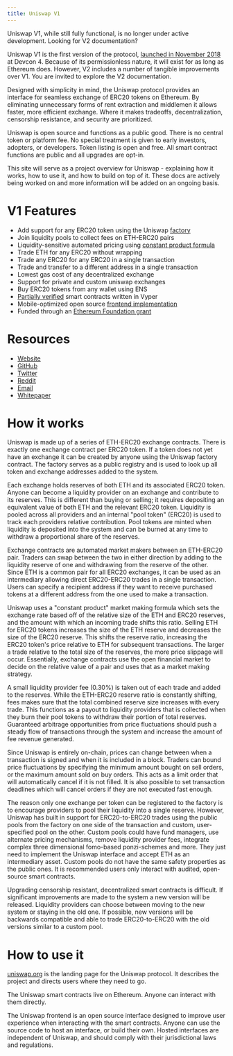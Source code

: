 ```yaml
---
title: Uniswap V1
---
```


<Info>
  Uniswap V1, while still fully functional, is no longer under active development. Looking for <Link style={{ display: "contents" }} to='/docs/v2/'>V2 documentation</Link>?
</Info>

Uniswap V1 is the first version of the protocol, [launched in November 2018](https://twitter.com/haydenzadams/status/1058376395108376577) at Devcon 4. Because of its permissionless nature, it will exist for as long as Ethereum does. However, V2 includes a number of tangible improvements over V1. You are invited to explore the <Link to='/docs/v2/'>V2 documentation</Link>.

Designed with simplicity in mind, the Uniswap protocol provides an interface for seamless exchange of ERC20 tokens on Ethereum. By eliminating unnecessary forms of rent extraction and middlemen it allows faster, more efficient exchange. Where it makes tradeoffs, decentralization, censorship resistance, and security are prioritized.

Uniswap is open source and functions as a public good. There is no central token or platform fee. No special treatment is given to early investors, adopters, or developers. Token listing is open and free. All smart contract functions are public and all upgrades are opt-in.

This site will serve as a project overview for Uniswap - explaining how it works, how to use it, and how to build on top of it. These docs are actively being worked on and more information will be added on an ongoing basis.

# V1 Features

- Add support for any ERC20 token using the Uniswap [factory](https://github.com/Uniswap/uniswap-v1/blob/master/contracts/uniswap_factory.vy)
- <Link to='/docs/v1/frontend-integration/pool-liquidity/#add-liquidity'>Join liquidity pools</Link> to collect fees on ETH-ERC20 pairs
- Liquidity-sensitive automated pricing using [constant product formula](https://github.com/runtimeverification/verified-smart-contracts/blob/uniswap/uniswap/x-y-k.pdf)
- Trade <Link to='/docs/v1/frontend-integration/trade-tokens'>ETH for any ERC20</Link> without wrapping
- Trade <Link to='/docs/v1/frontend-integration/trade-tokens'>any ERC20 for any ERC20</Link> in a single transaction
- Trade and transfer to a different address in a single transaction
- Lowest gas cost of any decentralized exchange
- Support for private and custom uniswap exchanges
- Buy ERC20 tokens from any wallet using ENS
- [Partially verified](https://github.com/runtimeverification/verified-smart-contracts/tree/uniswap/uniswap) smart contracts written in Vyper
- Mobile-optimized open source [frontend implementation](https://github.com/Uniswap/uniswap-interface)
- Funded through an [Ethereum Foundation grant](https://blog.ethereum.org/2018/08/17/ethereum-foundation-grants-update-wave-3/)

# Resources

- [Website](https://uniswap.org)
- [GitHub](https://github.com/Uniswap)
- [Twitter](https://twitter.com/Uniswap)
- [Reddit](https://www.reddit.com/r/Uniswap)
- [Email](mailto:contact@uniswap.org)
- [Whitepaper](https://hackmd.io/s/HJ9jLsfTz)

# How it works

Uniswap is made up of a series of ETH-ERC20 exchange contracts. There is exactly one exchange contract per ERC20 token. If a token does not yet have an exchange it can be created by anyone using the Uniswap factory contract. The factory serves as a public registry and is used to look up all token and exchange addresses added to the system.

Each exchange holds reserves of both ETH and its associated ERC20 token. Anyone can become a liquidity provider on an exchange and contribute to its reserves. This is different than buying or selling; it requires depositing an equivalent value of both ETH and the relevant ERC20 token. Liquidity is pooled across all providers and an internal "pool token" (ERC20) is used to track each providers relative contribution. Pool tokens are minted when liquidity is deposited into the system and can be burned at any time to withdraw a proportional share of the reserves.

Exchange contracts are automated market makers between an ETH-ERC20 pair. Traders can swap between the two in either direction by adding to the liquidity reserve of one and withdrawing from the reserve of the other. Since ETH is a common pair for all ERC20 exchanges, it can be used as an intermediary allowing direct ERC20-ERC20 trades in a single transaction. Users can specify a recipient address if they want to receive purchased tokens at a different address from the one used to make a transaction.

Uniswap uses a "constant product" market making formula which sets the exchange rate based off of the relative size of the ETH and ERC20 reserves, and the amount with which an incoming trade shifts this ratio. Selling ETH for ERC20 tokens increases the size of the ETH reserve and decreases the size of the ERC20 reserve. This shifts the reserve ratio, increasing the ERC20 token's price relative to ETH for subsequent transactions. The larger a trade relative to the total size of the reserves, the more price slippage will occur. Essentially, exchange contracts use the open financial market to decide on the relative value of a pair and uses that as a market making strategy.

A small liquidity provider fee \(0.30%\) is taken out of each trade and added to the reserves. While the ETH-ERC20 reserve ratio is constantly shifting, fees makes sure that the total combined reserve size increases with every trade. This functions as a payout to liquidity providers that is collected when they burn their pool tokens to withdraw their portion of total reserves. Guaranteed arbitrage opportunities from price fluctuations should push a steady flow of transactions through the system and increase the amount of fee revenue generated.

Since Uniswap is entirely on-chain, prices can change between when a transaction is signed and when it is included in a block. Traders can bound price fluctuations by specifying the minimum amount bought on sell orders, or the maximum amount sold on buy orders. This acts as a limit order that will automatically cancel if it is not filled. It is also possible to set transaction deadlines which will cancel orders if they are not executed fast enough.

The reason only one exchange per token can be registered to the factory is to encourage providers to pool their liquidity into a single reserve. However, Uniswap has built in support for ERC20-to-ERC20 trades using the public pools from the factory on one side of the transaction and custom, user-specified pool on the other. Custom pools could have fund managers, use alternate pricing mechanisms, remove liquidity provider fees, integrate complex three dimensional fomo-based ponzi-schemes and more. They just need to implement the Uniswap interface and accept ETH as an intermediary asset. Custom pools do not have the same safety properties as the public ones. It is recommended users only interact with audited, open-source smart contracts.

Upgrading censorship resistant, decentralized smart contracts is difficult. If significant improvements are made to the system a new version will be released. Liquidity providers can choose between moving to the new system or staying in the old one. If possible, new versions will be backwards compatible and able to trade ERC20-to-ERC20 with the old versions similar to a custom pool.

# How to use it

[uniswap.org](https://uniswap.org) is the landing page for the Uniswap protocol. It describes the project and directs users where they need to go.

The Uniswap smart contracts live on Ethereum. Anyone can interact with them directly.

The Uniswap frontend is an open source interface designed to improve user experience when interacting with the smart contracts. Anyone can use the source code to host an interface, or build their own. Hosted interfaces are independent of Uniswap, and should comply with their jurisdictional laws and regulations.
